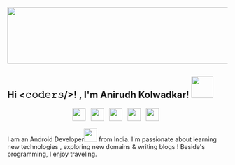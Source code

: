 <img src="https://user-images.githubusercontent.com/46351318/87812385-b4eb2d00-c87d-11ea-902c-55900a12cadd.png" height="130" width="900">

<h2> Hi <𝚌𝚘𝚍𝚎𝚛𝚜/>! , I'm Anirudh Kolwadkar! <img src="https://media.giphy.com/media/fYSnHlufseco8Fh93Z/giphy.gif" width="50"></h2>
<p align='center'>
<a href="https://twitter.com/AnirudhKolwadk1"><img height="30" src="https://github.com/WaylonWalker/WaylonWalker/blob/main/icon/twitter.png?raw=true"></a>&nbsp;&nbsp;
<a href="https://www.linkedin.com/in/anirudh-kolwadkar"><img height="30" src="https://github.com/WaylonWalker/WaylonWalker/blob/main/icon/linkedin.png?raw=true"></a>&nbsp;&nbsp;
<a href="https://medium.com/@anirudh_46159"><img height="30" src="https://miro.medium.com/max/390/1*emiGsBgJu2KHWyjluhKXQw.png"></a>&nbsp;&nbsp;
<a href="https://github.com/Anirudhk07"><img height="30" src="https://image.flaticon.com/icons/png/512/25/25231.png"></a>&nbsp;&nbsp;
<a href="anirudhkolwadkar07@gmail.com"><img height="30" src="https://cdn.worldvectorlogo.com/logos/gmail-icon.svg"></a>&nbsp;&nbsp;
</p>

I am an Android Developer<img src = "https://user-images.githubusercontent.com/46351318/87815442-3db89780-c883-11ea-8839-8ad65a2a4c3e.png" height="30"> from India. I'm  passionate about learning new technologies , exploring new domains & writing blogs ! Beside's programming, I enjoy traveling.


<!--
**Anirudhk07/Anirudhk07** is a ✨ _special_ ✨ repository because its `README.md` (this file) appears on your GitHub profile.

Here are some ideas to get you started:

- 🔭 I’m currently working on ...
- 🌱 I’m currently learning ...
- 👯 I’m looking to collaborate on ...
- 🤔 I’m looking for help with ...
- 💬 Ask me about ...
- 📫 How to reach me: ...
- 😄 Pronouns: ...
- ⚡ Fun fact: ...
-->
